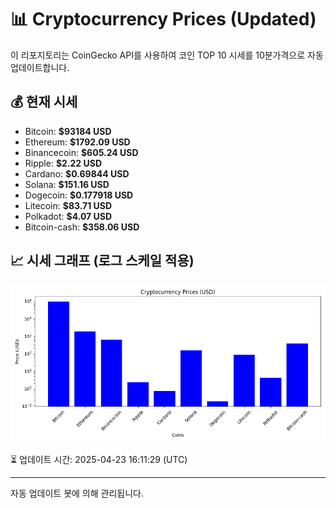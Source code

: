 
# 📊 Cryptocurrency Prices (Updated)

이 리포지토리는 CoinGecko API를 사용하여 코인 TOP 10 시세를 10분가격으로 자동 업데이트합니다.

## 💰 현재 시세
- Bitcoin: **$93184 USD**
- Ethereum: **$1792.09 USD**
- Binancecoin: **$605.24 USD**
- Ripple: **$2.22 USD**
- Cardano: **$0.69844 USD**
- Solana: **$151.16 USD**
- Dogecoin: **$0.177918 USD**
- Litecoin: **$83.71 USD**
- Polkadot: **$4.07 USD**
- Bitcoin-cash: **$358.06 USD**

## 📈 시세 그래프 (로그 스케일 적용)
![Crypto Prices](crypto_prices.png)

⏳ 업데이트 시간: 2025-04-23 16:11:29 (UTC)

---
자동 업데이트 봇에 의해 관리됩니다.
